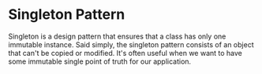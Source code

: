 # Singleton Pattern

Singleton is a design pattern that ensures that a class has only one immutable instance. Said simply, the singleton pattern consists of an object that can't be copied or modified. It's often useful when we want to have some immutable single point of truth for our application.

